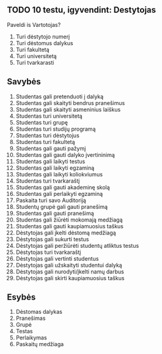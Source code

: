 ## TODO 10 testu, igyvendint: Destytojas
  Paveldi is Vartotojas?    
1. Turi dėstytojo numerį  
2. Turi dėstomus dalykus
3. Turi fakultetą
4. Turi universitetą
5. Turi tvarkarasti

## Savybės

1.	Studentas gali pretenduoti į dalyką
2.	Studentas gali skaityti bendrus pranešimus
3.	Studentas gali skaityti asmeninius laiškus
4.	Studentas turi universitetą
5.	Studentas turi grupę
6.	Studentas turi studijų programą
7.	Studentas turi dėstytojus
8.	Studentas turi fakultetą
9.	Studentas gali gauti pažymį
10.	Studentas gali gauti dalyko įvertininimą
11.	Studentas gali laikyti testus
12.	Studentas gali laikyti egzaminą
13.	Studentas gali laikyti koliokviumus
14.	Studentas turi tvarkaraštį
15.	Studentas gali gauti akademinę skolą
16.	Studentas gali perlaikyti egzaminą
17.	Paskaita turi savo Auditoriją
18.	Studentų grupė gali gauti pranešimą
19.	Studentas gali gauti pranešimą
20.	Studentas gali žiūrėti mokomają medžiagą
21.	Studentas gali gauti kaupiamuosius taškus
22.	Dėstytojas gali įkelti dėstomą medžiagą
23.	Dėstytojas gali sukurti testus
24.	Dėstytojas gali peržiūrėti studentų atliktus testus
25.	Dėstytojas turi tvarkaraštį
26.	Dėstytojas gali vertinti studentus
27.	Dėstytojas gali užskaityti studentui dalyką
28.	Dėstytojas gali nurodyti/įkelti namų darbus
29.	Dėstytojas gali skirti kaupiamuosius taškus

## Esybės
1.	Dėstomas dalykas
2.	Pranešimas
3.	Grupė
4.	Testas
5.	Perlaikymas
6.	Paskaitų medžiaga
